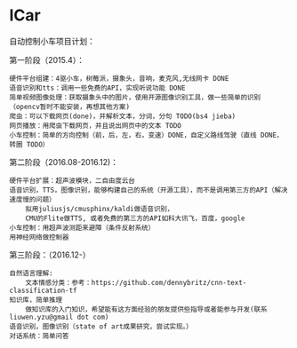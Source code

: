# ICar

自动控制小车项目计划：

第一阶段（2015.4）：

	硬件平台组建：4驱小车，树莓派，摄象头，音响，麦克风,无线网卡	DONE
	语音识别和tts：调用一些免费的API，实现听说功能 DONE
	简单视频图像处理：获取摄象头中的图片，使用开源图像识别工具，做一些简单的识别 （opencv暂时不能安装，再想其他方案)
	爬虫：可以下载网页(done)，并解析文本，分词，分句 TODO(bs4 jieba)
	网页播放：用爬虫下载网页，并且说出网页中的文本 TODO
	小车控制：简单的方向控制（前，后，左，右，变速）DONE，自定义路线驾驶（直线 DONE，转圈 TODO） 
	

第二阶段（2016.08-2016.12)：

	硬件平台扩展：超声波模块，二自由度云台
	语音识别，TTS，图像识别，能够构建自己的系统（开源工具），而不是调用第三方的API（解决速度慢的问题）
		拟用juliusjs/cmusphinx/kaldi做语音识别，
		CMU的Flite做TTS, 或者免费的第三方的API如科大讯飞，百度，google
	小车控制：用超声波测距来避障（条件反射系统）
	用神经网络做控制器
	

第三阶段：（2016.12-）

	自然语言理解:
		文本情感分类：参考：https://github.com/dennybritz/cnn-text-classification-tf
	知识库，简单推理
		做知识库的入门知识，希望能有这方面经验的朋友提供些指导或者能参与开发(联系liuwen.yzu@gmail dot com)
	语音识别，图像识别（state of art成果研究，尝试实现。）
	对话系统：简单问答
	

